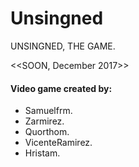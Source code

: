 # Unsingned

UNSINGNED, THE GAME.

<<SOON, December 2017>>

####  Video game created by:
* Samuelfrm.
* Zarmirez.
* Quorthom.
* VicenteRamirez.
* Hristam.
